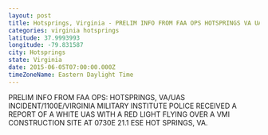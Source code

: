 ```yaml
---
layout: post
title: Hotsprings, Virginia - PRELIM INFO FROM FAA OPS HOTSPRINGS VA UAS INCIDENT 1100E VIRGINIA MILITARY INSTITUTE POLICE RECEIVED
categories: virginia hotsprings
latitude: 37.9993993
longitude: -79.831587
city: Hotsprings
state: Virginia
date: 2015-06-05T07:00:00.000Z
timeZoneName: Eastern Daylight Time
---
```


PRELIM INFO FROM FAA OPS: HOTSPRINGS, VA/UAS INCIDENT/1100E/VIRGINIA MILITARY INSTITUTE POLICE RECEIVED A REPORT OF A WHITE UAS WITH A RED LIGHT FLYING OVER A VMI CONSTRUCTION SITE AT 0730E 21.1 ESE HOT SPRINGS, VA. 